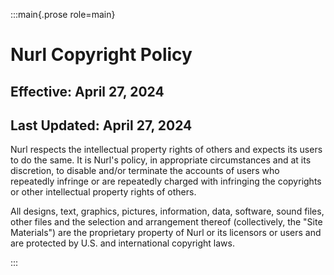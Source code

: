 :::main{.prose role=main}

# Nurl Copyright Policy

## Effective: April 27, 2024

## Last Updated: April 27, 2024

Nurl respects the intellectual property rights of others and expects its users to do the same. It is Nurl's policy, in appropriate circumstances and at its discretion, to disable and/or terminate the accounts of users who repeatedly infringe or are repeatedly charged with infringing the copyrights or other intellectual property rights of others.

All designs, text, graphics, pictures, information, data, software, sound files, other files and the selection and arrangement thereof (collectively, the "Site Materials") are the proprietary property of Nurl or its licensors or users and are protected by U.S. and international copyright laws.

:::
